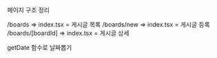 페이지 구조 정리

/boards => index.tsx  = 게시글 목록
/boards/new => index.tsx = 게시글 등록
/boards/[boardId] => index.tsx = 게시글 상세

getDate 함수로 날짜뽑기

